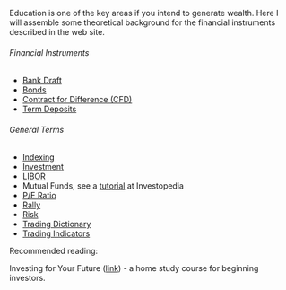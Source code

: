 ﻿
<p>Education is one of the key areas if you intend to generate wealth. Here I 
will assemble some theoretical background for the financial instruments 
described in the web site.</p>

###### Financial Instruments

<ul>
	<li><a href="theory_bankdraft.html">Bank Draft</a></li>
	<li><a href="theory_bonds.html">Bonds</a></li>
	<li><a href="theory_cfd.html">Contract for Difference (CFD)</a></li>
	<li><a href="theory_termdeposit.html">Term Deposits</a></li>
</ul>

###### General Terms

<ul>
	<li><a href="theory_indexing.html">Indexing</a></li>
	<li><a href="investment.html">Investment</a></li>
	<li><a href="theory_libor.html">LIBOR</a></li>
	<li>Mutual Funds, see a
	<a href="http://www.investopedia.com/university/mutualfunds/" target="_blank">
	tutorial</a> at Investopedia</li>
	<li><a href="theory_peratio.html">P/E Ratio</a></li>
	<li><a href="theory_rally.html">Rally</a></li>
	<li><a href="theory_risk.html">Risk</a></li>
	<li><a href="theory_trading_dictionary.html">Trading Dictionary</a></li>
	<li><a href="trading_indicators.html">Trading Indicators</a></li>
</ul>

Recommended reading:

<p>Investing for Your Future (<a href="http://alensfinance.blogspot.com/2009/04/investing-for-your-future.html">link</a>) - a home study course for beginning investors.</p>
